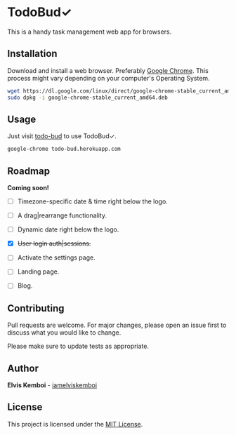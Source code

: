 # TodoBud&checkmark;

This is a handy task management web app for browsers.

## Installation

Download and install a web browser. Preferably [Google Chrome](https://google.com/chrome/). 
This process might vary depending on your computer's Operating System.

```bash
wget https://dl.google.com/linux/direct/google-chrome-stable_current_amd64.deb
sudo dpkg -i google-chrome-stable_current_amd64.deb
````

## Usage
 Just visit [todo-bud](https://todo-bud.herokuapp.com) to use TodoBud&checkmark;.

```bash
google-chrome todo-bud.herokuapp.com
```

## Roadmap

__Coming soon!__
- [ ] Timezone-specific date & time right below the logo.
- [ ] A drag|rearrange functionality.
- [ ] Dynamic date right below the logo.
- [x] ~~User login auth|sessions.~~
- [ ] Activate the settings page.
- [ ] Landing page.
- [ ] Blog.


## Contributing
Pull requests are welcome. For major changes, please open an issue first to discuss what you would like to change.

Please make sure to update tests as appropriate.

## Author

**Elvis Kemboi** - [iamelviskemboi](https://github.com/iamelviskemboi)

## License
This project is licensed under the [MIT License](LICENSE).
